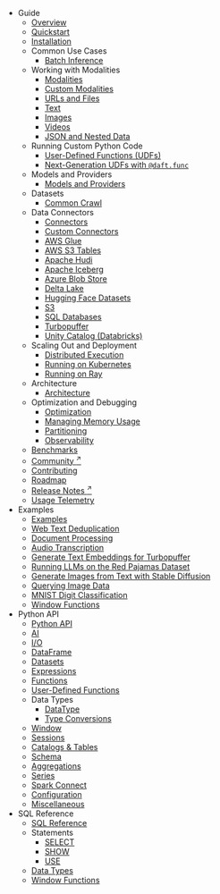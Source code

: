 * Guide
    * [Overview](index.md)
    * [Quickstart](quickstart.md)
    * [Installation](install.md)
    * Common Use Cases
        * [Batch Inference](use-case/batch-inference.md)
    * Working with Modalities
        * [Modalities](modalities/index.md)
        * [Custom Modalities](modalities/custom.md)
        * [URLs and Files](modalities/urls.md)
        * [Text](modalities/text.md)
        * [Images](modalities/images.md)
        * [Videos](modalities/videos.md)
        * [JSON and Nested Data](modalities/json.md)
    * Running Custom Python Code
        * [User-Defined Functions (UDFs)](custom-code/udfs.md)
        * [Next-Generation UDFs with `@daft.func`](custom-code/func.md)
    * Models and Providers
        * [Models and Providers](models/index.md)
    * Datasets
        * [Common Crawl](datasets/common-crawl.md)
    * Data Connectors
        * [Connectors](connectors/index.md)
        * [Custom Connectors](connectors/custom.md)
        * [AWS Glue](connectors/glue.md)
        * [AWS S3 Tables](connectors/s3tables.md)
        * [Apache Hudi](connectors/hudi.md)
        * [Apache Iceberg](connectors/iceberg.md)
        * [Azure Blob Store](connectors/azure.md)
        * [Delta Lake](connectors/delta_lake.md)
        * [Hugging Face Datasets](connectors/huggingface.md)
        * [S3](connectors/aws.md)
        * [SQL Databases](connectors/sql.md)
        * [Turbopuffer](connectors/turbopuffer.md)
        * [Unity Catalog (Databricks)](connectors/unity_catalog.md)
    * Scaling Out and Deployment
        * [Distributed Execution](distributed/index.md)
        * [Running on Kubernetes](distributed/kubernetes.md)
        * [Running on Ray](distributed/ray.md)
    * Architecture
        * [Architecture](architecture/index.md)
    * Optimization and Debugging
        * [Optimization](optimization/index.md)
        * [Managing Memory Usage](optimization/memory.md)
        * [Partitioning](optimization/partitioning.md)
        * [Observability](optimization/observability.md)
    * [Benchmarks](benchmarks/index.md)
    * [Community <sup>↗</sup>](http://www.daft.ai/slack)
    * [Contributing](contributing-to-daft.md)
    * [Roadmap](roadmap.md)
    * [Release Notes <sup>↗</sup>](https://github.com/Eventual-Inc/Daft/releases)
    * [Usage Telemetry](telemetry.md)
* Examples
    * [Examples](examples/index.md)
    * [Web Text Deduplication](examples/minhash-dedupe.md)
    * [Document Processing](examples/document-processing.md)
    * [Audio Transcription](examples/audio-transcription.md)
    * [Generate Text Embeddings for Turbopuffer](examples/text-embeddings.md)
    * [Running LLMs on the Red Pajamas Dataset](examples/llms-red-pajamas.md)
    * [Generate Images from Text with Stable Diffusion](examples/image-generation.md)
    * [Querying Image Data](examples/querying-images.md)
    * [MNIST Digit Classification](examples/mnist.md)
    * [Window Functions](examples/window-functions.md)
* Python API
    * [Python API](api/index.md)
    * [AI](api/ai.md)
    * [I/O](api/io.md)
    * [DataFrame](api/dataframe.md)
    * [Datasets](api/datasets.md)
    * [Expressions](api/expressions.md)
    * [Functions](api/functions/)
    * [User-Defined Functions](api/udf.md)
    * Data Types
        * [DataType](api/datatypes/index.md)
        * [Type Conversions](api/datatypes/type_conversions.md)
    * [Window](api/window.md)
    * [Sessions](api/sessions.md)
    * [Catalogs & Tables](api/catalogs_tables.md)
    * [Schema](api/schema.md)
    * [Aggregations](api/aggregations.md)
    * [Series](api/series.md)
    * [Spark Connect](api/spark_connect.md)
    * [Configuration](api/config.md)
    * [Miscellaneous](api/misc.md)
* SQL Reference
    * [SQL Reference](sql/index.md)
    * Statements
        * [SELECT](sql/statements/select.md)
        * [SHOW](sql/statements/show.md)
        * [USE](sql/statements/use.md)
    * [Data Types](sql/datatypes.md)
    * [Window Functions](sql/window_functions.md)

<!--
TODO
        * [Custom Connectors](connectors/custom.md)
        * [CSV](connectors/csv.md)
        * [Google Cloud Storage (GCS)](connectors/gcs.md)
        * [HTTP](connectors/http.md)
        * [JSON](connectors/json.md)
        * [Lance](connectors/lance.md)
        * [Parquet](connectors/parquet.md)
        * [Turbopuffer](connectors/turbopuffer.md)
        * [WARC (Web ARChive)](connectors/warc.md)
-->
